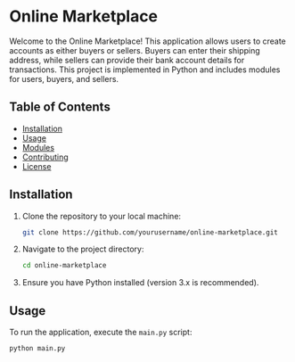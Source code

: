 # Online Marketplace

Welcome to the Online Marketplace! This application allows users to create accounts as either buyers or sellers. Buyers can enter their shipping address, while sellers can provide their bank account details for transactions. This project is implemented in Python and includes modules for users, buyers, and sellers.

## Table of Contents

- [Installation](#installation)
- [Usage](#usage)
- [Modules](#modules)
- [Contributing](#contributing)
- [License](#license)

## Installation

1. Clone the repository to your local machine:

    ```sh
    git clone https://github.com/yourusername/online-marketplace.git
    ```

2. Navigate to the project directory:

    ```sh
    cd online-marketplace
    ```

3. Ensure you have Python installed (version 3.x is recommended).

## Usage

To run the application, execute the `main.py` script:

```sh
python main.py
